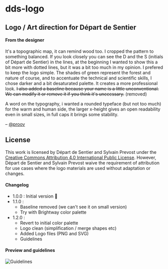 # dds-logo
## Logo / Art direction for Départ de Sentier

#### From the designer

It's a topographic map, it can remind wood too. 
I cropped the pattern to something balanced. 
If you look closely you can see the D and the S (initials of Départ de Sentier) in the lines, at the beginning I wanted to show this a bit more with dotted lines, but it was a bit too much in my opinion.
I prefered to keep the logo simple. 
The shades of green represent the forest and nature of course, and to accentuate the technical and scientific skills, I chose darker and a bit desaturated palette.
It creates a more professional look. ~~I also added a baseline because your name is a little unconventional. We can modify it or remove it if you think it's unecessary.~~ (removed)

A word on the typography, i wanted a rounded typeface (but not too much) for the warm and human side, the larger x-height gives an open readability even in small sizes, in full caps it brings some stability.

– [@proov](https://github.com/proov)

## License

This work is licensed by Départ de Sentier and Sylvain Prevost under the [Creative Commons Attribution 4.0 International Public License](https://creativecommons.org/licenses/by/4.0/).
However, Départ de Sentier and Sylvain Prevost waive the requirement of attribution for use cases where the logo materials are used without adaptation or changes.

#### Changelog
- 1.0.0 : Initial version 🎉
- 1.1.0 :
    - Baseline removed (we can't see it on small version)
    - Try with Brightway color palette
- 1.2.0 : 
    - Revert to initial color palette
    - Logo clean (simplification / merge shapes etc)
    - Added Logo files (PNG and SVG)
    - Guidelines
#### Preview and guidelines

![Guidelines](Guidelines/Guidelines.png)
